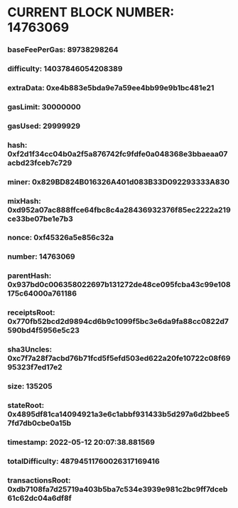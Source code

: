 # CURRENT BLOCK NUMBER: 14763069

### baseFeePerGas: 89738298264
### difficulty: 14037846054208389
### extraData: 0xe4b883e5bda9e7a59ee4bb99e9b1bc481e21
### gasLimit: 30000000
### gasUsed: 29999929
### hash: 0xf2d1f34cc04b0a2f5a876742fc9fdfe0a048368e3bbaeaa07acbd23fceb7c729
### miner: 0x829BD824B016326A401d083B33D092293333A830
### mixHash: 0xd952a07ac888ffce64fbc8c4a28436932376f85ec2222a219ce33be07be1e7b3
### nonce: 0xf45326a5e856c32a
### number: 14763069
### parentHash: 0x937bd0c006358022697b131272de48ce095fcba43c99e108175c64000a761186
### receiptsRoot: 0x770fb52bcd2d9894cd6b9c1099f5bc3e6da9fa88cc0822d7590bd4f5956e5c23
### sha3Uncles: 0xc7f7a28f7acbd76b71fcd5f5efd503ed622a20fe10722c08f6995323f7ed17e2
### size: 135205
### stateRoot: 0x4895df81ca14094921a3e6c1abbf931433b5d297a6d2bbee57fd7db0cbe0a15b
### timestamp: 2022-05-12 20:07:38.881569
### totalDifficulty: 48794511760026317169416
### transactionsRoot: 0xdb7108fa7d25719a403b5ba7c534e3939e981c2bc9ff7dceb61c62dc04a6df8f

